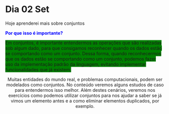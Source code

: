 <style>
test { 
  color: blue
}

test2 { 
  background: green;
  text-align: center;
}
                                                                                                                                                      
</style>

# Dia 02 Set

Hoje aprenderei mais sobre conjuntos

<test>**Por que isso é importante?**</test>

<test2>
Em conjuntos, é importante entendermos as operações que são realizadas sob algum dado, para que consigamos reconhecer quando os dados estão se comportando como um conjunto. Dessa forma, quando reconhecermos que os dados estão se comportando como um conjunto, podemos fazer uso da implementação padrão da linguagem, evitando implementar funcionalidades que já existem.

Muitas entidades do mundo real, e problemas computacionais, podem ser modelados como conjuntos. No conteúdo veremos alguns estudos de caso para entendermos isso melhor. Além destes cenários, veremos nos exercícios como podemos utilizar conjuntos para nos ajudar a saber se já vimos um elemento antes e a como eliminar elementos duplicados, por exemplo.</test2>

